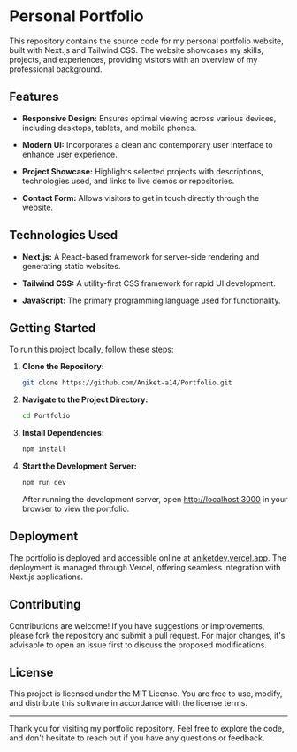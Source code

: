 # Personal Portfolio

This repository contains the source code for my personal portfolio website, built with Next.js and Tailwind CSS. The website showcases my skills, projects, and experiences, providing visitors with an overview of my professional background.

## Features

- **Responsive Design:** Ensures optimal viewing across various devices, including desktops, tablets, and mobile phones.

- **Modern UI:** Incorporates a clean and contemporary user interface to enhance user experience.

- **Project Showcase:** Highlights selected projects with descriptions, technologies used, and links to live demos or repositories.

- **Contact Form:** Allows visitors to get in touch directly through the website.

## Technologies Used

- **Next.js:** A React-based framework for server-side rendering and generating static websites.

- **Tailwind CSS:** A utility-first CSS framework for rapid UI development.

- **JavaScript:** The primary programming language used for functionality.

## Getting Started

To run this project locally, follow these steps:

1. **Clone the Repository:**

   ```bash
   git clone https://github.com/Aniket-a14/Portfolio.git
   ```

2. **Navigate to the Project Directory:**

   ```bash
   cd Portfolio
   ```

3. **Install Dependencies:**

   ```bash
   npm install
   ```

4. **Start the Development Server:**

   ```bash
   npm run dev
   ```

   After running the development server, open [http://localhost:3000](http://localhost:3000) in your browser to view the portfolio.

## Deployment

The portfolio is deployed and accessible online at [aniketdev.vercel.app](https://aniketdev.vercel.app). The deployment is managed through Vercel, offering seamless integration with Next.js applications.

## Contributing

Contributions are welcome! If you have suggestions or improvements, please fork the repository and submit a pull request. For major changes, it's advisable to open an issue first to discuss the proposed modifications.

## License

This project is licensed under the MIT License. You are free to use, modify, and distribute this software in accordance with the license terms.

---

Thank you for visiting my portfolio repository. Feel free to explore the code, and don't hesitate to reach out if you have any questions or feedback.


